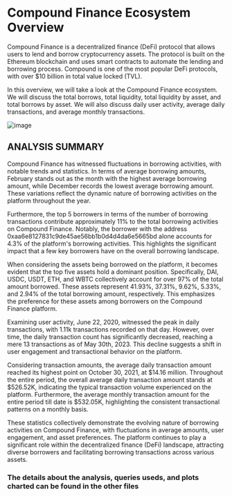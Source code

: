 # Compound Finance Ecosystem Overview
Compound Finance is a decentralized finance (DeFi) protocol that allows users to lend and borrow cryptocurrency assets. The protocol is built on the Ethereum blockchain and uses smart contracts to automate the lending and borrowing process. Compound is one of the most popular DeFi protocols, with over $10 billion in total value locked (TVL).

In this overview, we will take a look at the Compound Finance ecosystem. We will discuss the total borrows, total liquidity, total liquidity by asset, and total borrows by asset. We will also discuss daily user activity, average daily transactions, and average monthly transactions.

![image](https://github.com/yemialabipurpose/Compound_Overview/assets/37623664/f62189c4-96c2-4cf1-b778-a3d8ed155288)


## ANALYSIS SUMMARY
Compound Finance has witnessed fluctuations in borrowing activities, with notable trends and statistics. In terms of average borrowing amounts, February stands out as the month with the highest average borrowing amount, while December records the lowest average borrowing amount. These variations reflect the dynamic nature of borrowing activities on the platform throughout the year.

Furthermore, the top 5 borrowers in terms of the number of borrowing transactions contribute approximately 11% to the total borrowing activities on Compound Finance. Notably, the borrower with the address 0xaa6e8127831c9de45ae56bb1b0d4d4da6e5665bd alone accounts for 4.3% of the platform's borrowing activities. This highlights the significant impact that a few key borrowers have on the overall borrowing landscape.

When considering the assets being borrowed on the platform, it becomes evident that the top five assets hold a dominant position. Specifically, DAI, USDC, USDT, ETH, and WBTC collectively account for over 97% of the total amount borrowed. These assets represent 41.93%, 37.31%, 9.62%, 5.33%, and 2.94% of the total borrowing amount, respectively. This emphasizes the preference for these assets among borrowers on the Compound Finance platform.

Examining user activity, June 22, 2020, witnessed the peak in daily transactions, with 1.11k transactions recorded on that day. However, over time, the daily transaction count has significantly decreased, reaching a mere 13 transactions as of May 30th, 2023. This decline suggests a shift in user engagement and transactional behavior on the platform.

Considering transaction amounts, the average daily transaction amount reached its highest point on October 30, 2021, at $14.16 million. Throughout the entire period, the overall average daily transaction amount stands at $526.52K, indicating the typical transaction volume experienced on the platform. Furthermore, the average monthly transaction amount for the entire period till date is $532.05K, highlighting the consistent transactional patterns on a monthly basis.

These statistics collectively demonstrate the evolving nature of borrowing activities on Compound Finance, with fluctuations in average amounts, user engagement, and asset preferences. The platform continues to play a significant role within the decentralized finance (DeFi) landscape, attracting diverse borrowers and facilitating borrowing transactions across various assets.

### The details about the analysis, queries useds, and plots charted can be found in the other files 
